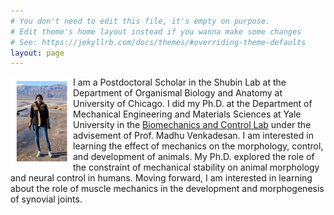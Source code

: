 ```yaml
---
# You don't need to edit this file, it's empty on purpose.
# Edit theme's home layout instead if you wanna make some changes
# See: https://jekyllrb.com/docs/themes/#overriding-theme-defaults
layout: page
---
```

<!-- Life conundrum 1: I am a graduate student who wishes that graduate school never ended. 

<!-- Life conundrum 2: I find both mathematical equations and biological experiments beautiful.  --> 

<!-- “It is not necessary to accept everything as true, one must only accept it as necessary” -->

<img style="float: left;" src="images/photo.png" width="100">

I am a Postdoctoral Scholar in the Shubin Lab at the Department of Organismal Biology and Anatomy at University of Chicago. I did my Ph.D. at the Department of Mechanical Engineering and Materials Sciences at Yale University in the [Biomechanics and Control Lab](mvlab.yale.edu) under the advisement of Prof. Madhu Venkadesan. I am interested in learning the effect of mechanics on the morphology, control, and development of animals. My Ph.D. explored the role of the constraint of mechanical stability on animal morphology and neural control in humans. Moving forward, I am interested in learning about the role of muscle mechanics in the development and morphogenesis of synovial joints. 

<!-- [Other website](https://campuspress.yale.edu/nsharma/) -->
